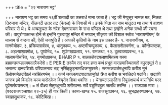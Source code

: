 +++
title = "२२ नारायण भट्ट"

+++
नारायण भट्ट का समय १६वीं शताब्दी का उत्तरार्ध माना जाता है। भट्ट जी मेप्पुत्तूर नामक मठ, निकट तिरुनावा मन्दिर, नीलनदी उत्तर तट (केरल) के निवासी थे। इनके पिता का नाम मातृदत्त था तथा ये ब्राह्मण परिवार से थे। ये अम्बलुप्पल के नरेश देवनारायण के सभा पण्डित थे तथा इन्होंने अनेक ग्रन्थों की रचना की। वायुरोगाक्रान्त होने से इन्होंने गुरुवायूर मन्दिर में भगवान् श्रीकृष्ण की विशाल स्तोत्र 'नारायणीयम्' के माध्यम से वन्दना की, ऐसी जनश्रुति है। आपकी कृतियों के नाम इस प्रकार है- १. नारायणीयम्, २. मानमेयोदय, ३, प्रक्रियासर्वस्व, ४, धातुकाव्य, ५. अष्टमीचम्पूकाव्य, ६. कैलासशैलवर्णना, ७. कौन्तेयाष्टक, ८. अहल्याशापमोक्ष, ६. पुष्पोभेद, १०. शूर्पणखाप्रलाप, ११. रामकथा, १२. दूतवाक्यप्रबन्ध, १३. नालायनीचरित, १४. नृगमोक्षप्रबन्ध,
BHAIR P १. बालकतेवटपलाशमितस्य यस्य ब्रह्माण्डमण्डलममददरैकदेशे।
E PERIE
तस्यैव तद् वरद हन्त कथं प्रभूतं वाराहमास्थितवतो वपुरद्भुतं ते॥ भत्तास्य दानवशिशोः परिपालनाय भद्रा नृसिंहकुहनामधिजग्मुषस्ते। स्तम्भकवर्जमधुनापि करीश नूनं त्रैलोक्यमेतदखिलं नरसिंहगर्भम् ।। कामं जगत्कपटपाटवतामुपेतं त्रैधा करीश स भवन्निदधे पदानि। अद्यापि जन्तब इमे विमलेन यस्य पादोदकेन विघृतेन शिवा भवन्ति ।। येनाचलाप्रकृतिना रिपुसंक्षयार्थ वारानिधि वरद पूर्वमलंघयस्त्वम्। = तं वीक्ष्य सेतुमधुनापि शरीरवन्तः सर्वे षडूमिबहुल जलधि तरन्ति ।। राजपाक मारा ।
(वरदराजपञ्चाशत २२-३५) ही गार किती।
काव्य-खण्ड
१५. राजसूयप्रबन्ध, १६. सुभद्राहरणप्रबन्ध, १७. स्वाहासुधाकर, १८. कोटिबिरह।।